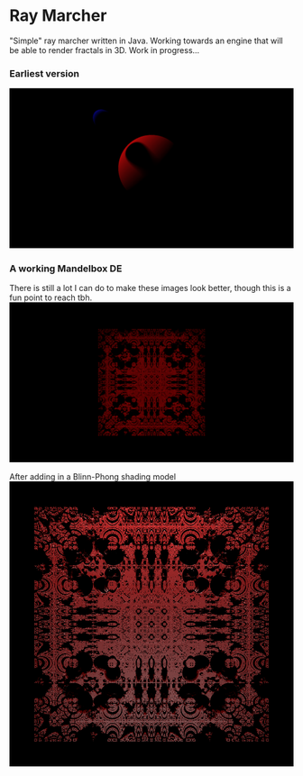 # Ray Marcher
 "Simple" ray marcher written in Java. Working towards an engine that will be able to render fractals in 3D. Work in progress...
 
 ### Earliest version
 ![first_image](/res/Image1.png)

 ### A working Mandelbox DE
 There is still a lot I can do to make these images look better, though this is a fun point to reach tbh.
 ![first_fractal](/res/Image2.png)

 After adding in a Blinn-Phong shading model
 ![shaded](/res/bing-phong.png)

